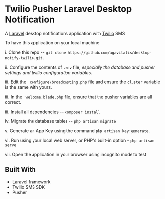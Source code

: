# Twilio Pusher Laravel Desktop Notification
A [Laravel](https://laravel.com) desktop notifications application with [Twilio](https://twilio.com/) SMS

To have this application on your local machine

i. Clone this repo -- `git clone https://github.com/agavitalis/desktop-notify-twilio.git`.

ii. Configure the contents of `.env` file, *especially the database and pusher settings and twilio configuration variables*.

iii. Edit the ` configure\broadcasting.php` file and ensure the `cluster` variable is the same with yours.

iii. In the ` welcome.blade.php` file, ensure that the pusher variables are all correct.

iii. Install all dependencies -- `composer install`

iv. Migrate the database tables -- `php artisan migrate`

v. Generate an App Key using the command `php artisan key:generate`.

vi. Run using your local web server, or PHP's built-in option - `php artisan serve`

vii. Open the  application in your browser using incognito mode to test

## Built With
- Laravel framework
- Twilio SMS SDK
- Pusher